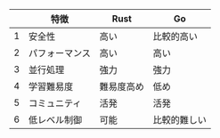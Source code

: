 | | 特徴 | Rust | Go |
|---|---|---|---|
| 1 | 安全性 | 高い | 比較的高い |
| 2 | パフォーマンス | 高い | 高い |
| 3 | 並行処理 | 強力 | 強力 |
| 4 | 学習難易度 | 難易度高め | 低め |
| 5 | コミュニティ | 活発 | 活発 |
| 6 | 低レベル制御 | 可能 | 比較的難しい |
